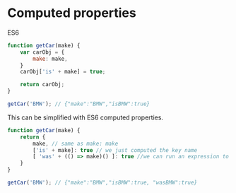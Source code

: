 # Computed properties

<div class="spec es6">ES6</div>


```javascript
function getCar(make) {
    var carObj = {
        make: make,
    }
    carObj['is' + make] = true;

    return carObj;
}

getCar('BMW'); // {"make":"BMW","isBMW":true}
```

This can be simplified with ES6 computed properties.

```javascript
function getCar(make) {
    return {
        make, // same as make: make
        ['is' + make]: true // we just computed the key name
        [ 'was' + (() => make)() ]: true //we can run an expression to create key too
    }
}

getCar('BMW'); // {"make":"BMW","isBMW":true, "wasBMW":true}
```
